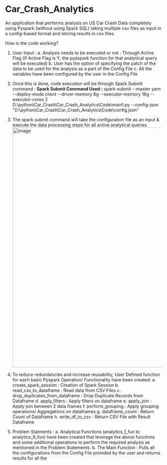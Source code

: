 # Car_Crash_Analytics
An application that performs analysis on US Car Crash Data completely using Pyspark (without using Spark SQL) taking multiple csv files as input in a config-based format and storing results in csv files.

How is the code working?
1. User Input :
   a. Analysis needs to be executed or not : Through Active Flag (If Active Flag is Y, the pydspark function for that analytical query will be executed)
   b. User has the option of specifying the patch of the data to be used for the analysis as a part of the Config File
   c. All the variables have been configured by the user in the Config File


2. Once this is done, code execution will be through Spark Submit command :
   **Spark Submit Command Used :** spark-submit --master yarn --deploy-mode client --driver-memory 8g --executor-memory 16g --executor-cores 2 D:\python\Car_Crash\Car_Crash_Analytics\Code\main1.py --config-json "D:\python\Car_Crash\Car_Crash_Analytics\Code\config.json"

3. The spark submit command will take the configuration file as an input & execute the data processing steps for all active analytical queries.
   <img width="772" alt="image" src="https://github.com/sanskriti13/Car_Crash_Analytics/assets/63180433/59959cf6-8c15-447c-b568-2be530dea35f">

   
4. To reduce redundancies and increase reusability, User Defined function for each basic Pyspark Operation/ Functionality have been created:
   a. create_spark_session : Creation of Spark Session
   b. read_csv_to_dataframe : Read data from CSV Files
   c. drop_duplicates_from_dataframe : Drop Duplicate Records from Dataframe
   d. apply_filters : Apply filters on dataframe
   e. apply_join : Apply join between 2 data frames
   f. perform_grouping : Apply grouping operations/ Aggregations on dataframes
   g. dataframe_count : Return Count of Dataframe
   h. write_df_to_csv : Return CSV File with Result Dataframe

5. Problem Statments :
  a. Analytical Functions (analytics_1_fun to analytics_9_fun) have been created that leverage the above functions and some additional operations to perform the required analysis as mentioned in the Problem Statements.
  b. The Main Function : Pulls all the configurations from the Config File provided by the user and returns results for all the





